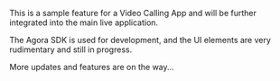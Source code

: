 This is a sample feature for a Video Calling App and will be further integrated into the main live application.

The Agora SDK is used for development, and the UI elements are very rudimentary and still in progress.

More updates and features are on the way...
